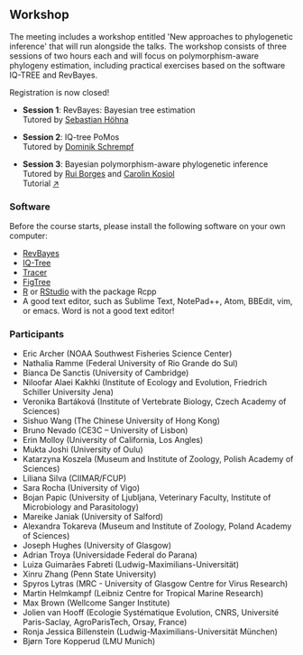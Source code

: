 ## Workshop

The meeting includes a workshop entitled 'New approaches to phylogenetic inference' that will run alongside the talks. The workshop consists of three sessions of two hours each and will focus on polymorphism-aware phylogeny estimation, including practical exercises based on the software IQ-TREE and RevBayes.

Registration is now closed!

* **Session 1**: RevBayes: Bayesian tree estimation<br/>
Tutored by [Sebastian Höhna](https://hoehnalab.github.io//)<br/>


* **Session 2**: IQ-tree PoMos<br/>
Tutored by [Dominik Schrempf](http://www.cibiv.at/people/dominik/)<br/>


* **Session 3**: Bayesian polymorphism-aware phylogenetic inference<br/>
Tutored by [Rui Borges](https://www.researchgate.net/profile/Rui_Borges4) and [Carolin Kosiol](https://risweb.st-andrews.ac.uk/portal/en/persons/carolin-kosiol(c9f40ab1-9f6d-4739-b827-f572db24bbd5).html) <br/>
Tutorial [&#8599;](session3.md)

### Software

Before the course starts, please install the following software on your own computer:

* [RevBayes](https://revbayes.github.io/)
* [IQ-Tree](http://www.iqtree.org/)
* [Tracer](https://beast.community/tracer)
* [FigTree](https://beast.community/figtree)
* [R](https://www.r-project.org/) or [RStudio](https://rstudio.com/) with the package Rcpp
* A good text editor, such as Sublime Text, NotePad++, Atom, BBEdit, vim, or emacs. Word is not a good text editor!

### Participants

* Eric Archer (NOAA Southwest Fisheries Science Center)
* Nathalia Ramme (Federal University of Rio Grande do Sul)
* Bianca De Sanctis (University of Cambridge)
* Niloofar Alaei Kakhki (Institute of Ecology and Evolution, Friedrich Schiller University Jena)
* Veronika Bartáková (Institute of Vertebrate Biology, Czech Academy of Sciences)
* Sishuo Wang (The Chinese University of Hong Kong)
* Bruno Nevado (CE3C – University of Lisbon)
* Erin Molloy (University of California, Los Angles)
* Mukta Joshi (University of Oulu)
* Katarzyna Koszela (Museum and Institute of Zoology, Polish Academy of Sciences)
* Liliana Silva (CIIMAR/FCUP)
* Sara Rocha (University of Vigo)
* Bojan Papic (University of Ljubljana, Veterinary Faculty, Institute of Microbiology and Parasitology)
* Mareike Janiak (University of Salford)
* Alexandra Tokareva (Museum and Institute of Zoology, Poland Academy of Sciences)
* Joseph Hughes (University of Glasgow)
* Adrian Troya (Universidade Federal do Parana)
* Luiza Guimarães Fabreti (Ludwig-Maximilians-Universität)
* Xinru Zhang (Penn State University)
* Spyros Lytras (MRC - University of Glasgow Centre for Virus Research)
* Martin Helmkampf (Leibniz Centre for Tropical Marine Research)
* Max Brown (Wellcome Sanger Institute)
* Jolien van Hooff (Ecologie Systématique Evolution, CNRS, Université Paris-Saclay, AgroParisTech, Orsay, France)
* Ronja Jessica Billenstein (Ludwig-Maximilians-Universität München)
* Bjørn Tore Kopperud (LMU Munich)